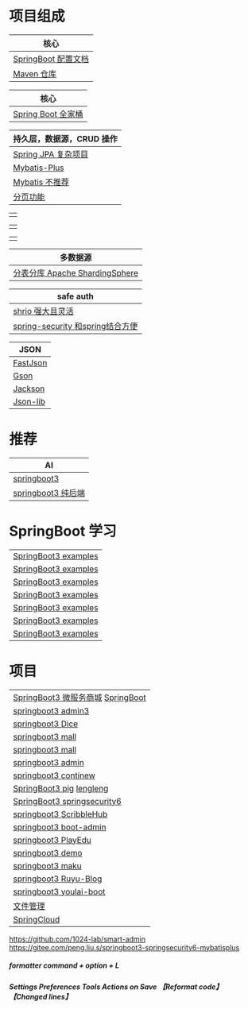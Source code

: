 # 项目组成

| 核心                                                                                               |
|--------------------------------------------------------------------------------------------------|
| [SpringBoot 配置文档](https://docs.spring.io/spring-boot/appendix/application-properties/index.html) |
| [Maven 仓库](https://mvnrepository.com/)                                                           |

| 核心                   |
|----------------------|
| [Spring  Boot 全家桶]() |

| 持久层，数据源，CRUD 操作                       |
|---------------------------------------|
| [Spring JPA 复杂项目]()                   |
| [Mybatis-Plus](https://baomidou.com/) |
| [Mybatis 不推荐]()                       |
| [分页功能](https://github.com/pagehelper) |

|      |
|------|
| []() |

|      |
|------|
| []() |

|      |
|------|
| []() |

| 多数据源                           |
|--------------------------------|
| [分表分库 Apache ShardingSphere]() |

| safe auth                                                                 |
|---------------------------------------------------------------------------|
| [shrio 强大且灵活](https://shiro.apache.org/)                                  |
| [spring-security 和spring结合方便](https://spring.io/projects/spring-security) |

| JSON                                                   |
|--------------------------------------------------------|
| [FastJson](https://github.com/alibaba/fastjson)        |
| [Gson](https://github.com/google/gson)                 |
| [Jackson](https://github.com/FasterXML/jackson)        |
| [Json-lib](http://json-lib.sourceforge.net/index.html) |

# 推荐

| AI                                                                          |
|-----------------------------------------------------------------------------|
| [springboot3](https://github.com/dulaiduwang003/TIME-SEA-chatgpt)           |
| [springboot3 纯后端](https://github.com/gemingjia/gear-wenxinworkshop-starter) |

# SpringBoot 学习

|                                                                                    |
|------------------------------------------------------------------------------------|
| [SpringBoot3 examples](https://gitee.com/li_ximing/springboot30-development-guide) |
| [SpringBoot3 examples](https://github.com/ali-bouali/spring-boot-3-jwt-security)   |
| [SpringBoot3 examples](https://github.com/jobmission/oauth2-server)                |
| [SpringBoot3 examples](https://github.com/eugenp/tutorials)                        |
| [SpringBoot3 examples](https://github.com/ZHENFENG13/spring-boot-projects)         |
| [SpringBoot3 examples](https://github.com/ityouknow/spring-boot-examples)          |
| [SpringBoot3 examples](https://github.com/xkcoding/spring-boot-demo)               |

# 项目

|                                                                                                            |
|------------------------------------------------------------------------------------------------------------|
| [SpringBoot3 微服务商城](https://github.com/gz-yami/mall4cloud) [SpringBoot](https://github.com/gz-yami/mall4j) |
| [springboot3 admin3](https://github.com/cjbi/admin3)                                                       |
| [springboot3 Dice](https://github.com/bihell/Dice)                                                         |
| [springboot3 mall](https://github.com/wayn111/waynboot-mall)                                               |
| [springboot3 mall](https://github.com/wayn111/newbee-mall-pro)                                             |
| [springboot3 admin](https://github.com/hb0730/boot-admin)                                                  |
| [springboot3 continew](https://github.com/Charles7c/continew-admin)                                        |
| [SpringBoot3 pig](https://gitee.com/log4j/pig) [lengleng](https://gitee.com/log4j)                         |
| [SpringBoot3 springsecurity6](https://github.com/buingoctruong/springboot3-springsecurity6-jwt)            |
| [springboot3 ScribbleHub](https://github.com/dulaiduwang003/ScribbleHub)                                   |
| [springboot3 boot-admin](https://github.com/hb0730/boot-admin)                                             |
| [springboot3 PlayEdu](https://github.com/PlayEdu/PlayEdu)                                                  |
| [springboot3 demo](https://gitee.com/ckw1988/shiro-jwt-integration)                                        |
| [springboot3 maku](https://github.com/makunet/maku-boot)                                                   |
| [springboot3 Ruyu-Blog](https://github.com/kuailemao/Ruyu-Blog)                                            |
| [springboot3 youlai-boot](https://github.com/haoxianrui/youlai-boot)                                       |
| [文件管理](https://github.com/zfile-dev/zfile)                                                                 |
| [SpringCloud](https://github.com/pig-mesh/pig)                                                             |

https://github.com/1024-lab/smart-admin
https://gitee.com/peng.liu.s/springboot3-springsecurity6-mybatisplus

##### formatter command + option + L

##### Settings Preferences Tools Actions on Save 【Reformat code】 【Changed lines】
